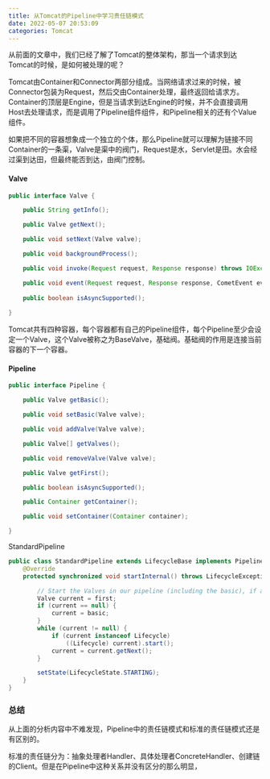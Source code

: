 ```yaml
---
title: 从Tomcat的Pipeline中学习责任链模式
date: 2022-05-07 20:53:09
categories: Tomcat
---
```


从前面的文章中，我们已经了解了Tomcat的整体架构，那当一个请求到达Tomcat的时候，是如何被处理的呢？

Tomcat由Container和Connector两部分组成。当网络请求过来的时候，被Connector包装为Request，然后交由Container处理，最终返回给请求方。Container的顶层是Engine，但是当请求到达Engine的时候，并不会直接调用Host去处理请求，而是调用了Pipeline组件组件，和Pipeline相关的还有个Value组件。

如果把不同的容器想象成一个独立的个体，那么Pipeline就可以理解为链接不同Container的一条渠，Valve是渠中的阀门，Request是水，Servlet是田。水会经过渠到达田，但最终能否到达，由阀门控制。

#### Valve
```java
public interface Valve {

    public String getInfo();

    public Valve getNext();

    public void setNext(Valve valve);

    public void backgroundProcess();

    public void invoke(Request request, Response response) throws IOException, ServletException;

    public void event(Request request, Response response, CometEvent event) throws IOException,ServletException;
    
    public boolean isAsyncSupported();
	
}
```

Tomcat共有四种容器，每个容器都有自己的Pipeline组件，每个Pipeline至少会设定一个Valve，这个Valve被称之为BaseValve，基础阀。基础阀的作用是连接当前容器的下一个容器。

#### Pipeline
```java
public interface Pipeline {

    public Valve getBasic();

    public void setBasic(Valve valve);

    public void addValve(Valve valve);

    public Valve[] getValves();

    public void removeValve(Valve valve);

    public Valve getFirst();

    public boolean isAsyncSupported();

    public Container getContainer();

    public void setContainer(Container container);

}
```
StandardPipeline
```java
public class StandardPipeline extends LifecycleBase implements Pipeline, Contained {
    @Override
    protected synchronized void startInternal() throws LifecycleException {

        // Start the Valves in our pipeline (including the basic), if any
        Valve current = first;
        if (current == null) {
            current = basic;
        }
        while (current != null) {
            if (current instanceof Lifecycle)
                ((Lifecycle) current).start();
            current = current.getNext();
        }

        setState(LifecycleState.STARTING);
    }
}
```

### 总结
从上面的分析内容中不难发现，Pipeline中的责任链模式和标准的责任链模式还是有区别的。

标准的责任链分为：抽象处理者Handler、具体处理者ConcreteHandler、创建链的Client。但是在Pipeline中这种关系并没有区分的那么明显，
